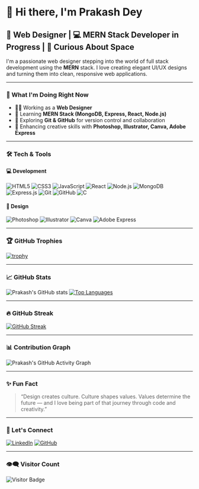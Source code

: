 # 👋 Hi there, I'm Prakash Dey

## 🎨 Web Designer | 💻 MERN Stack Developer in Progress | 🌌 Curious About Space

I'm a passionate web designer stepping into the world of full stack development using the **MERN** stack. I love creating elegant UI/UX designs and turning them into clean, responsive web applications.

---

### 🚀 What I'm Doing Right Now
- 👨‍💻 Working as a **Web Designer**
- 🌱 Learning **MERN Stack (MongoDB, Express, React, Node.js)**
- 🧠 Exploring **Git & GitHub** for version control and collaboration
- 🎨 Enhancing creative skills with **Photoshop, Illustrator, Canva, Adobe Express**

---

### 🛠️ Tech & Tools

#### 💻 Development
![HTML5](https://img.shields.io/badge/html-E34F26?style=for-the-badge&logo=html5&logoColor=white)
![CSS3](https://img.shields.io/badge/css-1572B6?style=for-the-badge&logo=css3&logoColor=white)
![JavaScript](https://img.shields.io/badge/javascript-F7DF1E?style=for-the-badge&logo=javascript&logoColor=black)
![React](https://img.shields.io/badge/react-61DAFB?style=for-the-badge&logo=react&logoColor=black)
![Node.js](https://img.shields.io/badge/node.js-339933?style=for-the-badge&logo=nodedotjs&logoColor=white)
![MongoDB](https://img.shields.io/badge/mongodb-47A248?style=for-the-badge&logo=mongodb&logoColor=white)
![Express.js](https://img.shields.io/badge/express.js-000000?style=for-the-badge&logo=express&logoColor=white)
![Git](https://img.shields.io/badge/git-F05032?style=for-the-badge&logo=git&logoColor=white)
![GitHub](https://img.shields.io/badge/github-181717?style=for-the-badge&logo=github&logoColor=white)
![C](https://img.shields.io/badge/C-00599C?style=for-the-badge&logo=c&logoColor=white)

#### 🎨 Design
![Photoshop](https://img.shields.io/badge/Photoshop-31A8FF?style=for-the-badge&logo=adobephotoshop&logoColor=white)
![Illustrator](https://img.shields.io/badge/Illustrator-FF9A00?style=for-the-badge&logo=adobeillustrator&logoColor=white)
![Canva](https://img.shields.io/badge/Canva-00C4CC?style=for-the-badge&logo=canva&logoColor=white)
![Adobe Express](https://img.shields.io/badge/Adobe%20Express-FF0000?style=for-the-badge&logo=adobe&logoColor=white)

---

### 🏆 GitHub Trophies

[![trophy](https://github-profile-trophy.vercel.app/?username=prakashdey&theme=radical&no-frame=true&column=6&margin-w=15)](https://github.com/ryo-ma/github-profile-trophy)

---

### 📈 GitHub Stats

![Prakash's GitHub stats](https://github-readme-stats.vercel.app/api?username=prakashdey&show_icons=true&theme=radical)
[![Top Languages](https://github-readme-stats.vercel.app/api/top-langs/?username=prakashdey&layout=compact&theme=radical)](https://github.com/anuraghazra/github-readme-stats)

---

### 🔥 GitHub Streak

[![GitHub Streak](https://streak-stats.demolab.com?user=prakashdey&theme=radical&date_format=M%20j%5B%2C%20Y%5D)](https://git.io/streak-stats)

---

### 📊 Contribution Graph

![Prakash's GitHub Activity Graph](https://github-readme-activity-graph.cyclic.app/graph?username=prakashdey&theme=radical)

---

### ✨ Fun Fact

> “Design creates culture. Culture shapes values. Values determine the future — and I love being part of that journey through code and creativity.”

---

### 🔗 Let's Connect

[![LinkedIn](https://img.shields.io/badge/LinkedIn-blue?style=flat&logo=linkedin&logoColor=white)](https://www.linkedin.com/in/prakashdey07/)
[![GitHub](https://img.shields.io/badge/GitHub-black?style=flat&logo=github&logoColor=white)](https://github.com/prakashdey)


---

### 👁️‍🗨️ Visitor Count

![Visitor Badge](https://komarev.com/ghpvc/?username=prakashdey&label=Visitors&color=blue&style=flat)
